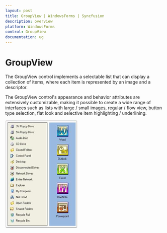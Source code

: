 ```yaml
---
layout: post
title: GroupView | WindowsForms | Syncfusion
description: overview
platform: WindowsForms
control: GroupView
documentation: ug
---
```

# GroupView

The GroupView control implements a selectable list that can display a collection of items, where each item is represented by an 
image and a descriptor.

The GroupView control's appearance and behavior attributes are extensively customizable, making it possible to create a wide range
of interfaces such as lists with large / small images, regular / flow view, button type selection, flat look and selective item 
highlighting / underlining.

 ![](Overview_images/Overview_img49.jpeg)
